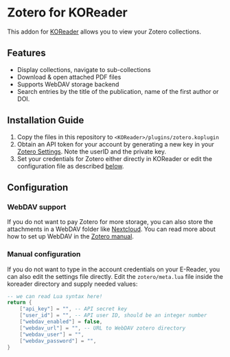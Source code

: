# Zotero for KOReader

This addon for [KOReader](https://github.com/koreader/koreader) allows you to view your Zotero collections.

## Features
* Display collections, navigate to sub-collections
* Download & open attached PDF files
* Supports WebDAV storage backend
* Search entries by the title of the publication, name of the first author or DOI.


## Installation Guide
1. Copy the files in this repository to `<KOReader>/plugins/zotero.koplugin`
2. Obtain an API token for your account by generating a new key in your [Zotero Settings](https://www.zotero.org/settings/keys). Note the userID and the private key.
3. Set your credentials for Zotero either directly in KOReader or edit the configuration file as described [below](#manual-configuration).

## Configuration

### WebDAV support
If you do not want to pay Zotero for more storage, you can also store the attachments in a WebDAV folder like [Nextcloud](https://nextcloud.com).
You can read more about how to set up WebDAV in the [Zotero manual](https://www.zotero.org/support/sync).

### Manual configuration

If you do not want to type in the account credentials on your E-Reader, you can also edit the settings file directly.
Edit the `zotero/meta.lua` file inside the koreader directory and supply needed values:
```lua
-- we can read Lua syntax here!
return {
    ["api_key"] = "", -- API secret key
    ["user_id"] = "", -- API user ID, should be an integer number
    ["webdav_enabled"] = false,
    ["webdav_url"] = "", -- URL to WebDAV zotero directory
    ["webdav_user"] = "",
    ["webdav_password"] = "",
}
```
